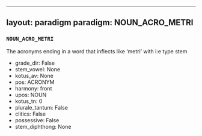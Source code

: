 
---
layout: paradigm
paradigm: NOUN_ACRO_METRI
---
### ` NOUN_ACRO_METRI `

The acronyms ending in a word that inflects like ‘metri’ with i:e type stem
* grade_dir: False
* stem_vowel: None
* kotus_av: None
* pos: ACRONYM
* harmony: front
* upos: NOUN
* kotus_tn: 0
* plurale_tantum: False
* clitics: False
* possessive: False
* stem_diphthong: None
